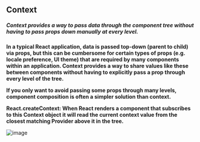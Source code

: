 ## Context

##### Context provides a way to pass data through the component tree without having to pass props down manually at every level.
**In a typical React application, data is passed top-down (parent to child) via props, but this can be cumbersome for certain types of props
(e.g. locale preference, UI theme) that are required by many components within an application. Context provides a way to share values like
these between components without having to explicitly pass a prop through every level of the tree.**

**If you only want to avoid passing some props through many levels, component composition is often a simpler solution than context.**

**React.createContext: When React renders a component that subscribes to this Context object it will read the current context value from the closest 
matching Provider above it in the tree.**

![image](https://cmichel.io/you-might-not-need-react-context/react-context-vs-hoc.png)
